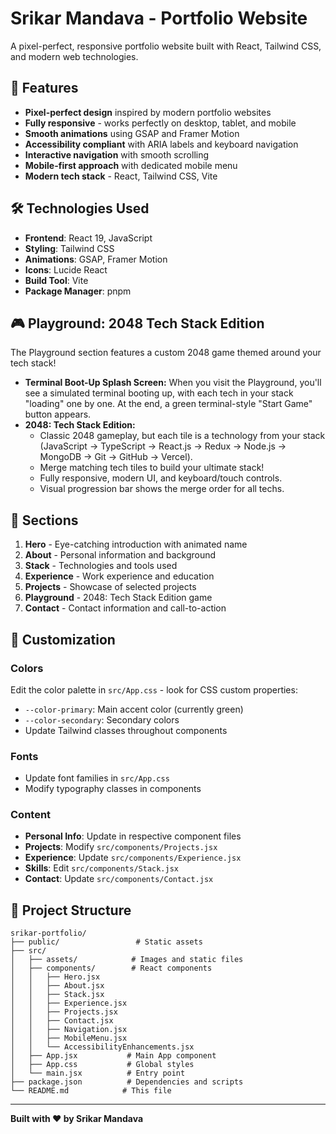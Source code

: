 # Srikar Mandava - Portfolio Website

A pixel-perfect, responsive portfolio website built with React, Tailwind CSS, and modern web technologies.

## 🚀 Features

- **Pixel-perfect design** inspired by modern portfolio websites
- **Fully responsive** - works perfectly on desktop, tablet, and mobile
- **Smooth animations** using GSAP and Framer Motion
- **Accessibility compliant** with ARIA labels and keyboard navigation
- **Interactive navigation** with smooth scrolling
- **Mobile-first approach** with dedicated mobile menu
- **Modern tech stack** - React, Tailwind CSS, Vite

## 🛠️ Technologies Used

- **Frontend**: React 19, JavaScript
- **Styling**: Tailwind CSS
- **Animations**: GSAP, Framer Motion
- **Icons**: Lucide React
- **Build Tool**: Vite
- **Package Manager**: pnpm


## 🎮 Playground: 2048 Tech Stack Edition

The Playground section features a custom 2048 game themed around your tech stack!

- **Terminal Boot-Up Splash Screen:** When you visit the Playground, you'll see a simulated terminal booting up, with each tech in your stack "loading" one by one. At the end, a green terminal-style "Start Game" button appears.
- **2048: Tech Stack Edition:**
  - Classic 2048 gameplay, but each tile is a technology from your stack (JavaScript → TypeScript → React.js → Redux → Node.js → MongoDB → Git → GitHub → Vercel).
  - Merge matching tech tiles to build your ultimate stack!
  - Fully responsive, modern UI, and keyboard/touch controls.
  - Visual progression bar shows the merge order for all techs.

## 📱 Sections

1. **Hero** - Eye-catching introduction with animated name
2. **About** - Personal information and background
3. **Stack** - Technologies and tools used
4. **Experience** - Work experience and education
5. **Projects** - Showcase of selected projects
6. **Playground** - 2048: Tech Stack Edition game
7. **Contact** - Contact information and call-to-action

## 🎨 Customization

### Colors
Edit the color palette in `src/App.css` - look for CSS custom properties:
- `--color-primary`: Main accent color (currently green)
- `--color-secondary`: Secondary colors
- Update Tailwind classes throughout components

### Fonts
- Update font families in `src/App.css`
- Modify typography classes in components

### Content
- **Personal Info**: Update in respective component files
- **Projects**: Modify `src/components/Projects.jsx`
- **Experience**: Update `src/components/Experience.jsx`
- **Skills**: Edit `src/components/Stack.jsx`
- **Contact**: Update `src/components/Contact.jsx`

## 📁 Project Structure

```
srikar-portfolio/
├── public/                 # Static assets
├── src/
│   ├── assets/            # Images and static files
│   ├── components/        # React components
│   │   ├── Hero.jsx
│   │   ├── About.jsx
│   │   ├── Stack.jsx
│   │   ├── Experience.jsx
│   │   ├── Projects.jsx
│   │   ├── Contact.jsx
│   │   ├── Navigation.jsx
│   │   ├── MobileMenu.jsx
│   │   └── AccessibilityEnhancements.jsx
│   ├── App.jsx           # Main App component
│   ├── App.css           # Global styles
│   └── main.jsx          # Entry point
├── package.json          # Dependencies and scripts
└── README.md            # This file
```



---

**Built with ❤️ by Srikar Mandava**

